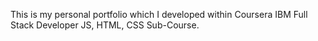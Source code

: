 This is my personal portfolio which I developed within Coursera IBM Full Stack Developer JS, HTML, CSS Sub-Course.
